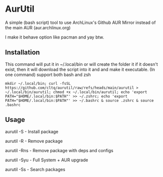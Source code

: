

# AurUtil

A simple (bash script) tool to use ArchLinux's Github AUR Mirror instead of the main AUR (aur.archlinux.org)

I make it behave option like pacman and yay btw.

## Installation

This command will put it in ~/.local/bin or will create the folder it if it doesn't exist, then it will download the script into it and and make it executable. (In one command) support both bash and zsh

    mkdir ~/.local/bin; curl -fsSL https://github.com/cltq/aurutil/raw/refs/heads/main/aurutil > ~/.local/bin/aurutil; chmod +x ~/.local/bin/aurutil; echo 'export PATH="$HOME/.local/bin:$PATH"' >> ~/.zshrc; echo 'export PATH="$HOME/.local/bin:$PATH"' >> ~/.bashrc & source .zshrc & source .bashrc

## Usage

aurutil -S <package> - Install package

 aurutil -R <package> - Remove package
 
 aurutil -Rns <package> - Remove package with deps and configs
 
 aurutil -Syu - Full System + AUR upgrade

 aurutil -Ss <keyword> - Search packages

